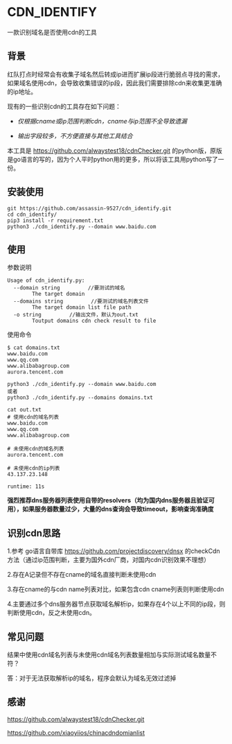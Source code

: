# CDN_IDENTIFY

一款识别域名是否使用cdn的工具



## 背景

红队打点时经常会有收集子域名然后转成ip进而扩展ip段进行脆弱点寻找的需求，如果域名使用cdn，会导致收集错误的ip段，因此我们需要排除cdn来收集更准确的ip地址。

现有的一些识别cdn的工具存在如下问题：

- *仅根据cname或ip范围判断cdn，cname与ip范围不全导致遗漏*

- *输出字段较多，不方便直接与其他工具结合*



本工具是 https://github.com/alwaystest18/cdnChecker.git 的python版，原版是go语言的写的，因为个人平时python用的更多，所以将该工具用python写了一份。



## 安装使用

```
git https://github.com/assassin-9527/cdn_identify.git
cd cdn_identify/
pip3 install -r requirement.txt
python3 ./cdn_identify.py --domain www.baidu.com
```



## 使用

参数说明

```
Usage of cdn_identify.py:
  --domain string         //要测试的域名
        The target domain
  --domains string         //要测试的域名列表文件
        The target domain list file path
  -o string         //输出文件，默认为out.txt
        Toutput domains cdn check result to file
```

使用命令

```
$ cat domains.txt 
www.baidu.com
www.qq.com
www.alibabagroup.com
aurora.tencent.com

python3 ./cdn_identify.py --domain www.baidu.com
或者
python3 ./cdn_identify.py --domains domains.txt

cat out.txt
# 使用cdn的域名列表
www.baidu.com
www.qq.com
www.alibabagroup.com

# 未使用cdn的域名列表
aurora.tencent.com

# 未使用cdn的ip列表
43.137.23.148

runtime: 11s 
```


**强烈推荐dns服务器列表使用自带的resolvers（均为国内dns服务器且验证可用），如果服务器数量过少，大量的dns查询会导致timeout，影响查询准确度**



## 识别cdn思路

1.参考 go语言自带库 https://github.com/projectdiscovery/dnsx 的checkCdn方法（通过ip范围判断，主要为国外cdn厂商，对国内cdn识别效果不理想）

2.存在A记录但不存在cname的域名直接判断未使用cdn

3.存在cname的与cdn name列表对比，如果包含cdn cname列表则判断使用cdn

4.主要通过多个dns服务器节点获取域名解析ip，如果存在4个以上不同的ip段，则判断使用cdn，反之未使用cdn。



## 常见问题

结果中使用cdn域名列表与未使用cdn域名列表数量相加与实际测试域名数量不符？

答：对于无法获取解析ip的域名，程序会默认为域名无效过滤掉



## 感谢

https://github.com/alwaystest18/cdnChecker.git

https://github.com/xiaoyiios/chinacdndomianlist
